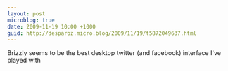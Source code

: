```yaml
---
layout: post
microblog: true
date: 2009-11-19 10:00 +1000
guid: http://desparoz.micro.blog/2009/11/19/t5872049637.html
---
```

Brizzly seems to be the best desktop twitter (and facebook) interface I've played with
